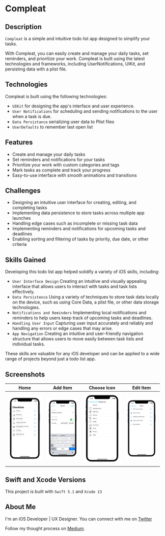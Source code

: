 # Compleat

## Description

`Compleat` is a simple and intuitive todo list app designed to simplify your tasks.

With Compleat, you can easily create and manage your daily tasks, set reminders, and prioritize your work. Compleat is built using the latest technologies and frameworks, including UserNotifications, UIKit, and persisting data with a plist file.

## Technologies

Compleat is built using the following technologies:

* `UIKit` for designing the app's interface and user experience.
* `User Notifications` for scheduling and sending notifications to the user when a task is due.
* `Data Persistance` serializing user data to Plist files
* `UserDefaults` to remember last open list

## Features

* Create and manage your daily tasks
* Set reminders and notifications for your tasks
* Prioritize your work with custom categories and tags
* Mark tasks as complete and track your progress
* Easy-to-use interface with smooth animations and transitions

## Challenges

* Designing an intuitive user interface for creating, editing, and completing tasks
* Implementing data persistence to store tasks across multiple app launches
* Handling edge cases such as incomplete or missing task data
* Implementing reminders and notifications for upcoming tasks and deadlines
* Enabling sorting and filtering of tasks by priority, due date, or other criteria

## Skills Gained

Developing this todo list app helped solidify a variety of iOS skills, including:

* `User Interface Design` Creating an intuitive and visually appealing interface that allows users to interact with tasks and task lists effectively.
* `Data Persistence` Using a variety of techniques to store task data locally on the device, such as using Core Data, a plist file, or other data storage technologies.
* `Notifications and Reminders` Implementing local notifications and reminders to help users keep track of upcoming tasks and deadlines.
* `Handling User Input` Capturing user input accurately and reliably and handling any errors or edge cases that may arise.
* `App Navigation` Creating an intuitive and user-friendly navigation structure that allows users to move easily between task lists and individual tasks.
  
These skills are valuable for any iOS developer and can be applied to a wide range of projects beyond just a todo list app.

## Screenshots

Home | Add Item | Choose Icon | Edit Item
:-: | :-: | :-: | :-: |
| ![home screen](Mockup/1.Homescreen.png) | !["Add Item"](Mockup/2.AddItem.png) | ![Choose Icon](Mockup/3.ChooseIcon.png) | ![Edit Item](Mockup/4.Items.png) |

## Swift and Xcode Versions

This project is built with `Swift 5.1` and `Xcode 13`

## About Me

I'm an iOS Developer | UX Designer. You can connect with me on [Twitter](https://twitter.com/richiexflores)

Follow my thought process on [Medium](blog.richie.flores.com).
